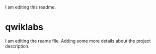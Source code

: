 I am editing this readme.
# qwiklabs

I am editing the reame file. Adding some more details about the project description.
